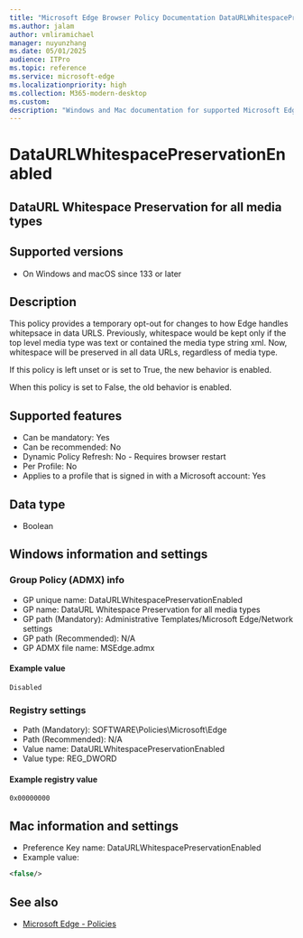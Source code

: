 ```yaml
---
title: "Microsoft Edge Browser Policy Documentation DataURLWhitespacePreservationEnabled"
ms.author: jalam
author: vmliramichael
manager: nuyunzhang
ms.date: 05/01/2025
audience: ITPro
ms.topic: reference
ms.service: microsoft-edge
ms.localizationpriority: high
ms.collection: M365-modern-desktop
ms.custom:
description: "Windows and Mac documentation for supported Microsoft Edge Browser policy: DataURL Whitespace Preservation for all media types"
---
```


<!--THIS FILE IS AUTOMATICALLY GENERATED. MANUAL CHANGES WILL BE OVERWRITTEN.-->
<!--Please contact the Microsoft Edge Manageability team with any questions.-->

# DataURLWhitespacePreservationEnabled

## DataURL Whitespace Preservation for all media types


## Supported versions

- On Windows and macOS since 133 or later

## Description

This policy provides a temporary opt-out for changes to how Edge handles whitepsace in data URLS.
Previously, whitespace would be kept only if the top level media type was text or contained the media type string xml.
Now, whitespace will be preserved in all data URLs, regardless of media type.

If this policy is left unset or is set to True, the new behavior is enabled.

When this policy is set to False, the old behavior is enabled.

## Supported features

- Can be mandatory: Yes
- Can be recommended: No
- Dynamic Policy Refresh: No - Requires browser restart
- Per Profile: No
- Applies to a profile that is signed in with a Microsoft account: Yes

## Data type

- Boolean

## Windows information and settings

### Group Policy (ADMX) info

- GP unique name: DataURLWhitespacePreservationEnabled
- GP name: DataURL Whitespace Preservation for all media types
- GP path (Mandatory): Administrative Templates/Microsoft Edge/Network settings
- GP path (Recommended): N/A
- GP ADMX file name: MSEdge.admx

#### Example value

```
Disabled
```

### Registry settings

- Path (Mandatory): SOFTWARE\Policies\Microsoft\Edge
- Path (Recommended): N/A
- Value name: DataURLWhitespacePreservationEnabled
- Value type: REG_DWORD

#### Example registry value

```
0x00000000
```


## Mac information and settings

- Preference Key name: DataURLWhitespacePreservationEnabled
- Example value:

```xml
<false/>
```

## See also
- [Microsoft Edge - Policies](../microsoft-edge-policies.md)
